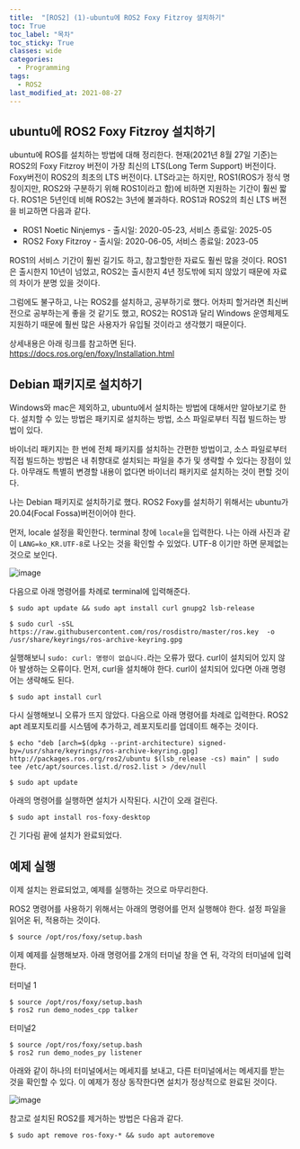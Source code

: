 ```yaml
---
title:  "[ROS2] (1)-ubuntu에 ROS2 Foxy Fitzroy 설치하기"
toc: True
toc_label: "목차"
toc_sticky: True
classes: wide
categories:
  - Programming
tags:
  - ROS2
last_modified_at: 2021-08-27
---
```


## ubuntu에 ROS2 Foxy Fitzroy 설치하기
ubuntu에 ROS를 설치하는 방법에 대해 정리한다. 현재(2021년 8월 27일 기준)는 ROS2의 Foxy Fitzroy 버전이 가장 최신의 LTS(Long Term Support) 버전이다. Foxy버전이 ROS2의 최초의 LTS 버전이다. LTS라고는 하지만, ROS1(ROS가 정식 명칭이지만, ROS2와 구분하기 위해 ROS1이라고 함)에 비하면 지원하는 기간이 훨씬 짧다. ROS1은 5년인데 비해 ROS2는 3년에 불과하다. ROS1과 ROS2의 최신 LTS 버전을 비교하면 다음과 같다.

- ROS1 Noetic Ninjemys - 출시일: 2020-05-23, 서비스 종료일: 2025-05
- ROS2 Foxy Fitzroy - 출시일: 2020-06-05, 서비스 종료일: 2023-05

ROS1의 서비스 기간이 훨씬 길기도 하고, 참고할만한 자료도 훨씬 많을 것이다. ROS1은 출시한지 10년이 넘었고, ROS2는 출시한지 4년 정도밖에 되지 않았기 때문에 자료의 차이가 분명 있을 것이다.

그럼에도 불구하고, 나는 ROS2를 설치하고, 공부하기로 했다. 어차피 할거라면 최신버전으로 공부하는게 좋을 것 같기도 했고, ROS2는 ROS1과 달리 Windows 운영체제도 지원하기 때문에 훨씬 많은 사용자가 유입될 것이라고 생각했기 때문이다.

상세내용은 아래 링크를 참고하면 된다.  
<https://docs.ros.org/en/foxy/Installation.html>

## Debian 패키지로 설치하기
Windows와 mac은 제외하고, ubuntu에서 설치하는 방법에 대해서만 알아보기로 한다. 설치할 수 있는 방법은 패키지로 설치하는 방법, 소스 파일로부터 직접 빌드하는 방법이 있다. 

바이너리 패키지는 한 번에 전체 패키지를 설치하는 간편한 방법이고, 소스 파일로부터 직접 빌드하는 방법은 내 취향대로 설치되는 파일을 추가 및 생략할 수 있다는 장점이 있다. 아무래도 특별히 변경할 내용이 없다면 바이너리 패키지로 설치하는 것이 편할 것이다.

나는 Debian 패키지로 설치하기로 했다. ROS2 Foxy를 설치하기 위해서는 ubuntu가 20.04(Focal Fossa)버전이어야 한다. 

먼저, locale 설정을 확인한다. terminal 창에 `locale`을 입력한다. 나는 아래 사진과 같이 `LANG=ko_KR.UTF-8`로 나오는 것을 확인할 수 있었다. UTF-8 이기만 하면 문제없는 것으로 보인다.

<img src="{{ site.url }}{{ site.baseurl }}/assets/images/2021-08-27-[ROS2]_(1)-ubuntu에_ROS2_Foxy_Fitzroy_설치하기/check_locale.png" alt="image"> 

다음으로 아래 명령어를 차례로 terminal에 입력해준다. 

```
$ sudo apt update && sudo apt install curl gnupg2 lsb-release

$ sudo curl -sSL https://raw.githubusercontent.com/ros/rosdistro/master/ros.key  -o /usr/share/keyrings/ros-archive-keyring.gpg
```
실행해보니 `sudo: curl: 명령이 없습니다.`라는 오류가 떴다. curl이 설치되어 있지 않아 발생하는 오류이다. 먼저, curl을 설치해야 한다. curl이 설치되어 있다면 아래 명령어는 생략해도 된다.

```
$ sudo apt install curl
```
다시 실행해보니 오류가 뜨지 않았다. 다음으로 아래 명령어를 차례로 입력한다. ROS2 apt 레포지토리를 시스템에 추가하고, 레포지토리를 업데이트 해주는 것이다.

```
$ echo "deb [arch=$(dpkg --print-architecture) signed-by=/usr/share/keyrings/ros-archive-keyring.gpg] http://packages.ros.org/ros2/ubuntu $(lsb_release -cs) main" | sudo tee /etc/apt/sources.list.d/ros2.list > /dev/null

$ sudo apt update
```

아래의 명령어를 실행하면 설치가 시작된다. 시간이 오래 걸린다.

```
$ sudo apt install ros-foxy-desktop
```

긴 기다림 끝에 설치가 완료되었다.

## 예제 실행
이제 설치는 완료되었고, 예제를 실행하는 것으로 마무리한다.

ROS2 명령어를 사용하기 위해서는 아래의 명령어를 먼저 실행해야 한다. 설정 파일을 읽어온 뒤, 적용하는 것이다.

```
$ source /opt/ros/foxy/setup.bash
```

이제 예제를 실행해보자. 아래 명령어를 2개의 터미널 창을 연 뒤, 각각의 터미널에 입력한다.

터미널 1
```
$ source /opt/ros/foxy/setup.bash
$ ros2 run demo_nodes_cpp talker
```

터미널2
```
$ source /opt/ros/foxy/setup.bash
$ ros2 run demo_nodes_py listener
```

아래와 같이 하나의 터미널에서는 메세지를 보내고, 다른 터미널에서는 메세지를 받는 것을 확인할 수 있다. 이 예제가 정상 동작한다면 설치가 정상적으로 완료된 것이다.

<img src="{{ site.url }}{{ site.baseurl }}/assets/images/2021-08-27-[ROS2]_(1)-ubuntu에_ROS2_Foxy_Fitzroy_설치하기/ros2_example.png" alt="image"> 

참고로 설치된 ROS2를 제거하는 방법은 다음과 같다.

```
$ sudo apt remove ros-foxy-* && sudo apt autoremove
```
